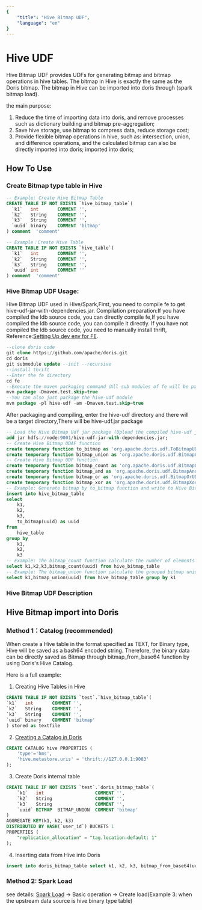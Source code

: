 ```yaml
---
{
    "title": "Hive Bitmap UDF",
    "language": "en"
}
---
```


# Hive UDF

 Hive Bitmap UDF provides UDFs for generating bitmap and bitmap operations in hive tables. The bitmap in Hive is exactly the same as the Doris bitmap. The bitmap in Hive can be imported into doris through (spark bitmap load).

 the main purpose:
  1. Reduce the time of importing data into doris, and remove processes such as dictionary building and bitmap pre-aggregation;
  2. Save hive storage, use bitmap to compress data, reduce storage cost;
  3. Provide flexible bitmap operations in hive, such as: intersection, union, and difference operations, and the calculated bitmap can also be directly imported into doris; imported into doris;

## How To Use

### Create Bitmap type table in Hive

```sql
-- Example: Create Hive Bitmap Table
CREATE TABLE IF NOT EXISTS `hive_bitmap_table`(
  `k1`   int       COMMENT '',
  `k2`   String    COMMENT '',
  `k3`   String    COMMENT '',
  `uuid` binary    COMMENT 'bitmap'
) comment  'comment'

-- Example：Create Hive Table
CREATE TABLE IF NOT EXISTS `hive_table`(
  `k1`   int       COMMENT '',
  `k2`   String    COMMENT '',
  `k3`   String    COMMENT '',
  `uuid` int       COMMENT ''
) comment  'comment'
```

### Hive Bitmap UDF Usage:

   Hive Bitmap UDF used in Hive/Spark,First, you need to compile fe to get hive-udf-jar-with-dependencies.jar.
   Compilation preparation:If you have compiled the ldb source code, you can directly compile fe,If you have compiled the ldb source code, you can compile it directly. If you have not compiled the ldb source code, you need to manually install thrift,
   Reference:[Setting Up dev env for FE](https://doris.apache.org/community/developer-guide/fe-idea-dev/).

```sql
--clone doris code
git clone https://github.com/apache/doris.git
cd doris
git submodule update --init --recursive
--install thrift
--Enter the fe directory
cd fe
--Execute the maven packaging command（All sub modules of fe will be packaged）
mvn package -Dmaven.test.skip=true
--You can also just package the hive-udf module
mvn package -pl hive-udf -am -Dmaven.test.skip=true
```
After packaging and compiling, enter the hive-udf directory and there will be a target directory,There will be hive-udf.jar package

```sql
-- Load the Hive Bitmap Udf jar package (Upload the compiled hive-udf jar package to HDFS)
add jar hdfs://node:9001/hive-udf-jar-with-dependencies.jar;
-- Create Hive Bitmap UDAF function
create temporary function to_bitmap as 'org.apache.doris.udf.ToBitmapUDAF' USING JAR 'hdfs://node:9001/hive-udf-jar-with-dependencies.jar';
create temporary function bitmap_union as 'org.apache.doris.udf.BitmapUnionUDAF' USING JAR 'hdfs://node:9001/hive-udf-jar-with-dependencies.jar';
-- Create Hive Bitmap UDF function
create temporary function bitmap_count as 'org.apache.doris.udf.BitmapCountUDF' USING JAR 'hdfs://node:9001/hive-udf-jar-with-dependencies.jar';
create temporary function bitmap_and as 'org.apache.doris.udf.BitmapAndUDF' USING JAR 'hdfs://node:9001/hive-udf-jar-with-dependencies.jar';
create temporary function bitmap_or as 'org.apache.doris.udf.BitmapOrUDF' USING JAR 'hdfs://node:9001/hive-udf-jar-with-dependencies.jar';
create temporary function bitmap_xor as 'org.apache.doris.udf.BitmapXorUDF' USING JAR 'hdfs://node:9001/hive-udf-jar-with-dependencies.jar';
-- Example: Generate bitmap by to_bitmap function and write to Hive Bitmap table
insert into hive_bitmap_table
select 
    k1,
    k2,
    k3,
    to_bitmap(uuid) as uuid
from 
    hive_table
group by 
    k1,
    k2,
    k3
-- Example: The bitmap_count function calculate the number of elements in the bitmap
select k1,k2,k3,bitmap_count(uuid) from hive_bitmap_table
-- Example: The bitmap_union function calculate the grouped bitmap union
select k1,bitmap_union(uuid) from hive_bitmap_table group by k1
```

###  Hive Bitmap UDF  Description

## Hive Bitmap import into Doris

### Method 1：Catalog (recommended)

When create a Hive table in the format specified as TEXT, for Binary type, Hive will be saved as a bash64 encoded string. Therefore, the binary data can be directly saved as Bitmap through bitmap_from_base64 function by using  Doris's Hive Catalog.

Here is a full example:

1. Creating Hive Tables in Hive

```sql
CREATE TABLE IF NOT EXISTS `test`.`hive_bitmap_table`(
`k1`   int       COMMENT '',
`k2`   String    COMMENT '',
`k3`   String    COMMENT '',
`uuid` binary    COMMENT 'bitmap'
) stored as textfile 
```

2. [Creating a Catalog in Doris](../lakehouse/datalake-analytics/hive.md)

```sql
CREATE CATALOG hive PROPERTIES (
    'type'='hms',
    'hive.metastore.uris' = 'thrift://127.0.0.1:9083'
);
```

3. Create Doris internal table

```sql
CREATE TABLE IF NOT EXISTS `test`.`doris_bitmap_table`(
    `k1`   int                   COMMENT '',
    `k2`   String                COMMENT '',
    `k3`   String                COMMENT '',
    `uuid` BITMAP  BITMAP_UNION  COMMENT 'bitmap'
)
AGGREGATE KEY(k1, k2, k3)
DISTRIBUTED BY HASH(`user_id`) BUCKETS 1
PROPERTIES (
    "replication_allocation" = "tag.location.default: 1"
);
```

4. Inserting data from Hive into Doris

```sql
insert into doris_bitmap_table select k1, k2, k3, bitmap_from_base64(uuid) from hive.test.hive_bitmap_table;
```

### Method 2: Spark Load

 see details: [Spark Load](https://doris.apache.org/zh-CN/docs/1.2/data-operate/import/import-way/spark-load-manual) -> Basic operation -> Create load(Example 3: when the upstream data source is hive binary type table)
